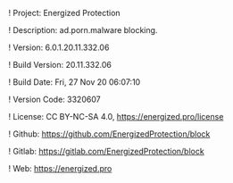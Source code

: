 ! Project: Energized Protection

! Description: ad.porn.malware blocking.

! Version: 6.0.1.20.11.332.06

! Build Version: 20.11.332.06

! Build Date: Fri, 27 Nov 20 06:07:10

! Version Code: 3320607

! License: CC BY-NC-SA 4.0, https://energized.pro/license

! Github: https://github.com/EnergizedProtection/block

! Gitlab: https://gitlab.com/EnergizedProtection/block


! Web: https://energized.pro
